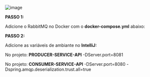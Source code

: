 ![image](https://github.com/jorgedoriajr/RabbitMQ-JavaSpringBoot/assets/44978303/bf60b35a-be87-442d-9adb-9cf05311ae5e)

**PASSO 1:**

Adicione o RabbitMQ no Docker com o **docker-compose.yml** abaixo:


**PASSO 2:**


Adicione as variáveis de ambiante no **IntelliJ:**

No projeto: **PRODUCER-SERVICE-API**
-DServer.port=8081

No projeto: **CONSUMER-SERVICE-API**
-DServer.port=8080
-Dspring.amqp.deserialization.trust.all=true
